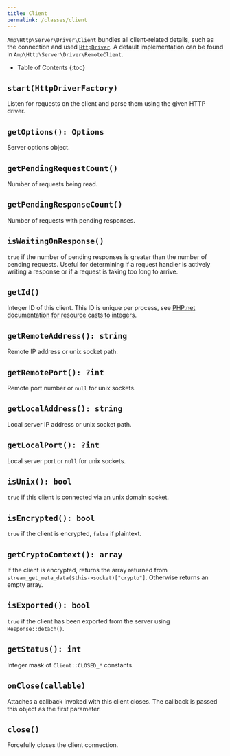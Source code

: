 ```yaml
---
title: Client
permalink: /classes/client
---
```

`Amp\Http\Server\Driver\Client` bundles all client-related details, such as the connection and used [`HttpDriver`](http-driver.md).
A default implementation can be found in `Amp\Http\Server\Driver\RemoteClient`.

* Table of Contents
{:toc}

## `start(HttpDriverFactory)`

Listen for requests on the client and parse them using the given HTTP driver.

## `getOptions(): Options`

Server options object.

## `getPendingRequestCount()`

Number of requests being read.

## `getPendingResponseCount()`

Number of requests with pending responses.

## `isWaitingOnResponse()`

`true` if the number of pending responses is greater than the number of pending requests.
Useful for determining if a request handler is actively writing a response or if a request is taking too long to arrive.

## `getId()`

Integer ID of this client.
This ID is unique per process, see [PHP.net documentation for resource casts to integers](https://secure.php.net/manual/en/language.types.integer.php#language.types.integer.casting).

## `getRemoteAddress(): string`

Remote IP address or unix socket path.

## `getRemotePort(): ?int`

Remote port number or `null` for unix sockets.

## `getLocalAddress(): string`

Local server IP address or unix socket path.

## `getLocalPort(): ?int`

Local server port or `null` for unix sockets.

## `isUnix(): bool`

`true` if this client is connected via an unix domain socket.

## `isEncrypted(): bool`

`true` if the client is encrypted, `false` if plaintext.

## `getCryptoContext(): array`

If the client is encrypted, returns the array returned from `stream_get_meta_data($this->socket)["crypto"]`.
Otherwise returns an empty array.

## `isExported(): bool`

`true` if the client has been exported from the server using `Response::detach()`.

## `getStatus(): int`

Integer mask of `Client::CLOSED_*` constants.

## `onClose(callable)`

Attaches a callback invoked with this client closes.
The callback is passed this object as the first parameter.

## `close()`

Forcefully closes the client connection.
